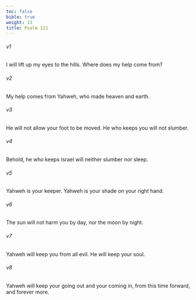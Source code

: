 ```yaml
---
toc: false
bible: true
weight: 13
title: Psalm 121
---
```




###### v1 
I will lift up my eyes to the hills. Where does my help come from? 

###### v2 
My help comes from Yahweh, who made heaven and earth. 

###### v3 
He will not allow your foot to be moved. He who keeps you will not slumber. 

###### v4 
Behold, he who keeps Israel will neither slumber nor sleep. 

###### v5 
Yahweh is your keeper. Yahweh is your shade on your right hand. 

###### v6 
The sun will not harm you by day, nor the moon by night. 

###### v7 
Yahweh will keep you from all evil. He will keep your soul. 

###### v8 
Yahweh will keep your going out and your coming in, from this time forward, and forever more.
